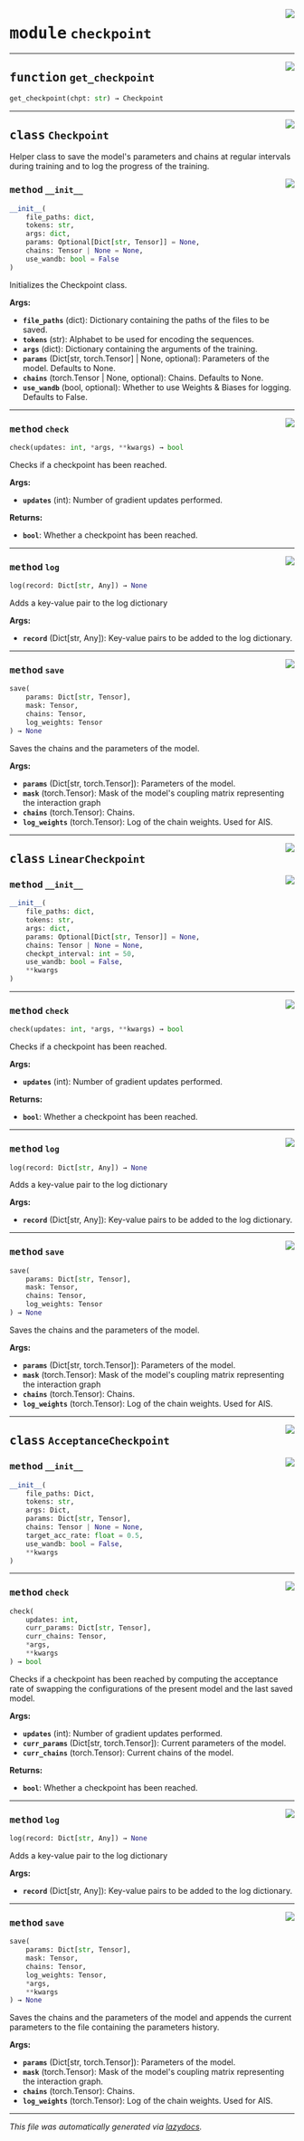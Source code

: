 <!-- markdownlint-disable -->

<a href="https://github.com/spqb/adabmDCApy/adabmDCA/checkpoint.py#L0"><img align="right" style="float:right;" src="https://img.shields.io/badge/-source-cccccc?style=flat-square"></a>

# <kbd>module</kbd> `checkpoint`





---

<a href="https://github.com/spqb/adabmDCApy/adabmDCA/checkpoint.py#L304"><img align="right" style="float:right;" src="https://img.shields.io/badge/-source-cccccc?style=flat-square"></a>

## <kbd>function</kbd> `get_checkpoint`

```python
get_checkpoint(chpt: str) → Checkpoint
```






---

<a href="https://github.com/spqb/adabmDCApy/adabmDCA/checkpoint.py#L11"><img align="right" style="float:right;" src="https://img.shields.io/badge/-source-cccccc?style=flat-square"></a>

## <kbd>class</kbd> `Checkpoint`
Helper class to save the model's parameters and chains at regular intervals during training and to log the progress of the training. 

<a href="https://github.com/spqb/adabmDCApy/adabmDCA/checkpoint.py#L15"><img align="right" style="float:right;" src="https://img.shields.io/badge/-source-cccccc?style=flat-square"></a>

### <kbd>method</kbd> `__init__`

```python
__init__(
    file_paths: dict,
    tokens: str,
    args: dict,
    params: Optional[Dict[str, Tensor]] = None,
    chains: Tensor | None = None,
    use_wandb: bool = False
)
```

Initializes the Checkpoint class. 



**Args:**
 
 - <b>`file_paths`</b> (dict):  Dictionary containing the paths of the files to be saved. 
 - <b>`tokens`</b> (str):  Alphabet to be used for encoding the sequences. 
 - <b>`args`</b> (dict):  Dictionary containing the arguments of the training. 
 - <b>`params`</b> (Dict[str, torch.Tensor] | None, optional):  Parameters of the model. Defaults to None. 
 - <b>`chains`</b> (torch.Tensor | None, optional):  Chains. Defaults to None. 
 - <b>`use_wandb`</b> (bool, optional):  Whether to use Weights & Biases for logging. Defaults to False. 




---

<a href="https://github.com/spqb/adabmDCApy/adabmDCA/checkpoint.py#L118"><img align="right" style="float:right;" src="https://img.shields.io/badge/-source-cccccc?style=flat-square"></a>

### <kbd>method</kbd> `check`

```python
check(updates: int, *args, **kwargs) → bool
```

Checks if a checkpoint has been reached. 



**Args:**
 
 - <b>`updates`</b> (int):  Number of gradient updates performed. 



**Returns:**
 
 - <b>`bool`</b>:  Whether a checkpoint has been reached. 

---

<a href="https://github.com/spqb/adabmDCApy/adabmDCA/checkpoint.py#L94"><img align="right" style="float:right;" src="https://img.shields.io/badge/-source-cccccc?style=flat-square"></a>

### <kbd>method</kbd> `log`

```python
log(record: Dict[str, Any]) → None
```

Adds a key-value pair to the log dictionary 



**Args:**
 
 - <b>`record`</b> (Dict[str, Any]):  Key-value pairs to be added to the log dictionary. 

---

<a href="https://github.com/spqb/adabmDCApy/adabmDCA/checkpoint.py#L136"><img align="right" style="float:right;" src="https://img.shields.io/badge/-source-cccccc?style=flat-square"></a>

### <kbd>method</kbd> `save`

```python
save(
    params: Dict[str, Tensor],
    mask: Tensor,
    chains: Tensor,
    log_weights: Tensor
) → None
```

Saves the chains and the parameters of the model. 



**Args:**
 
 - <b>`params`</b> (Dict[str, torch.Tensor]):  Parameters of the model. 
 - <b>`mask`</b> (torch.Tensor):  Mask of the model's coupling matrix representing the interaction graph 
 - <b>`chains`</b> (torch.Tensor):  Chains. 
 - <b>`log_weights`</b> (torch.Tensor):  Log of the chain weights. Used for AIS. 


---

<a href="https://github.com/spqb/adabmDCApy/adabmDCA/checkpoint.py#L155"><img align="right" style="float:right;" src="https://img.shields.io/badge/-source-cccccc?style=flat-square"></a>

## <kbd>class</kbd> `LinearCheckpoint`




<a href="https://github.com/spqb/adabmDCApy/adabmDCA/checkpoint.py#L156"><img align="right" style="float:right;" src="https://img.shields.io/badge/-source-cccccc?style=flat-square"></a>

### <kbd>method</kbd> `__init__`

```python
__init__(
    file_paths: dict,
    tokens: str,
    args: dict,
    params: Optional[Dict[str, Tensor]] = None,
    chains: Tensor | None = None,
    checkpt_interval: int = 50,
    use_wandb: bool = False,
    **kwargs
)
```








---

<a href="https://github.com/spqb/adabmDCApy/adabmDCA/checkpoint.py#L178"><img align="right" style="float:right;" src="https://img.shields.io/badge/-source-cccccc?style=flat-square"></a>

### <kbd>method</kbd> `check`

```python
check(updates: int, *args, **kwargs) → bool
```

Checks if a checkpoint has been reached. 



**Args:**
 
 - <b>`updates`</b> (int):  Number of gradient updates performed. 



**Returns:**
 
 - <b>`bool`</b>:  Whether a checkpoint has been reached. 

---

<a href="https://github.com/spqb/adabmDCApy/adabmDCA/checkpoint.py#L94"><img align="right" style="float:right;" src="https://img.shields.io/badge/-source-cccccc?style=flat-square"></a>

### <kbd>method</kbd> `log`

```python
log(record: Dict[str, Any]) → None
```

Adds a key-value pair to the log dictionary 



**Args:**
 
 - <b>`record`</b> (Dict[str, Any]):  Key-value pairs to be added to the log dictionary. 

---

<a href="https://github.com/spqb/adabmDCApy/adabmDCA/checkpoint.py#L195"><img align="right" style="float:right;" src="https://img.shields.io/badge/-source-cccccc?style=flat-square"></a>

### <kbd>method</kbd> `save`

```python
save(
    params: Dict[str, Tensor],
    mask: Tensor,
    chains: Tensor,
    log_weights: Tensor
) → None
```

Saves the chains and the parameters of the model. 



**Args:**
 
 - <b>`params`</b> (Dict[str, torch.Tensor]):  Parameters of the model. 
 - <b>`mask`</b> (torch.Tensor):  Mask of the model's coupling matrix representing the interaction graph 
 - <b>`chains`</b> (torch.Tensor):  Chains. 
 - <b>`log_weights`</b> (torch.Tensor):  Log of the chain weights. Used for AIS. 


---

<a href="https://github.com/spqb/adabmDCApy/adabmDCA/checkpoint.py#L214"><img align="right" style="float:right;" src="https://img.shields.io/badge/-source-cccccc?style=flat-square"></a>

## <kbd>class</kbd> `AcceptanceCheckpoint`




<a href="https://github.com/spqb/adabmDCApy/adabmDCA/checkpoint.py#L215"><img align="right" style="float:right;" src="https://img.shields.io/badge/-source-cccccc?style=flat-square"></a>

### <kbd>method</kbd> `__init__`

```python
__init__(
    file_paths: Dict,
    tokens: str,
    args: Dict,
    params: Dict[str, Tensor],
    chains: Tensor | None = None,
    target_acc_rate: float = 0.5,
    use_wandb: bool = False,
    **kwargs
)
```








---

<a href="https://github.com/spqb/adabmDCApy/adabmDCA/checkpoint.py#L244"><img align="right" style="float:right;" src="https://img.shields.io/badge/-source-cccccc?style=flat-square"></a>

### <kbd>method</kbd> `check`

```python
check(
    updates: int,
    curr_params: Dict[str, Tensor],
    curr_chains: Tensor,
    *args,
    **kwargs
) → bool
```

Checks if a checkpoint has been reached by computing the acceptance rate of swapping the  configurations of the present model and the last saved model. 



**Args:**
 
 - <b>`updates`</b> (int):  Number of gradient updates performed. 
 - <b>`curr_params`</b> (Dict[str, torch.Tensor]):  Current parameters of the model. 
 - <b>`curr_chains`</b> (torch.Tensor):  Current chains of the model. 



**Returns:**
 
 - <b>`bool`</b>:  Whether a checkpoint has been reached. 

---

<a href="https://github.com/spqb/adabmDCApy/adabmDCA/checkpoint.py#L94"><img align="right" style="float:right;" src="https://img.shields.io/badge/-source-cccccc?style=flat-square"></a>

### <kbd>method</kbd> `log`

```python
log(record: Dict[str, Any]) → None
```

Adds a key-value pair to the log dictionary 



**Args:**
 
 - <b>`record`</b> (Dict[str, Any]):  Key-value pairs to be added to the log dictionary. 

---

<a href="https://github.com/spqb/adabmDCApy/adabmDCA/checkpoint.py#L272"><img align="right" style="float:right;" src="https://img.shields.io/badge/-source-cccccc?style=flat-square"></a>

### <kbd>method</kbd> `save`

```python
save(
    params: Dict[str, Tensor],
    mask: Tensor,
    chains: Tensor,
    log_weights: Tensor,
    *args,
    **kwargs
) → None
```

Saves the chains and the parameters of the model and appends the current parameters to the file containing the parameters history. 



**Args:**
 
 - <b>`params`</b> (Dict[str, torch.Tensor]):  Parameters of the model. 
 - <b>`mask`</b> (torch.Tensor):  Mask of the model's coupling matrix representing the interaction graph. 
 - <b>`chains`</b> (torch.Tensor):  Chains. 
 - <b>`log_weights`</b> (torch.Tensor):  Log of the chain weights. Used for AIS. 




---

_This file was automatically generated via [lazydocs](https://github.com/ml-tooling/lazydocs)._
